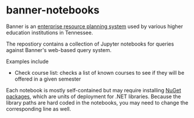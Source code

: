 # banner-notebooks

Banner is an [enterprise resource planning system](https://www.etsu.edu/banner/) used by various higher education institutions in Tennessee.

The repostiory contains a collection of Jupyter notebooks for queries against Banner's web-based query system.

Examples include

- Check course list: checks a list of known courses to see if they will be offered in a given semester


Each notebook is mostly self-contained but may require installing [NuGet packages](https://docs.microsoft.com/en-us/nuget/tools/nuget-exe-cli-reference), which are units of deployment for .NET libraries. Because the library paths are hard coded in the notebooks, you may need to change the corresponding line as well.
